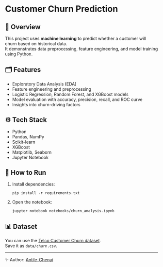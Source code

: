# Customer Churn Prediction

## 📌 Overview
This project uses **machine learning** to predict whether a customer will churn based on historical data.  
It demonstrates data preprocessing, feature engineering, and model training using Python.

## 🗂 Features
- Exploratory Data Analysis (EDA)
- Feature engineering and preprocessing
- Logistic Regression, Random Forest, and XGBoost models
- Model evaluation with accuracy, precision, recall, and ROC curve
- Insights into churn-driving factors

## ⚙️ Tech Stack
- Python
- Pandas, NumPy
- Scikit-learn
- XGBoost
- Matplotlib, Seaborn
- Jupyter Notebook

## 🚀 How to Run
1. Install dependencies:
   ```
   pip install -r requirements.txt
   ```
2. Open the notebook:
   ```
   jupyter notebook notebooks/churn_analysis.ipynb
   ```

## 📊 Dataset
You can use the [Telco Customer Churn dataset](https://www.kaggle.com/blastchar/telco-customer-churn).  
Save it as `data/churn.csv`.

---
✨ Author: [Antile-Chenai](https://github.com/Antile-Chenai)
